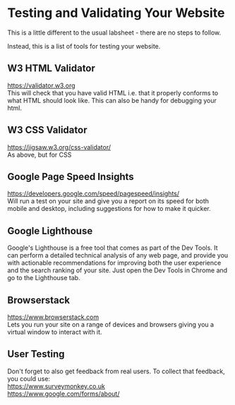 # Testing and Validating Your Website

This is a little different to the usual labsheet - there are no steps to follow.

Instead, this is a list of tools for testing your website.

## W3 HTML Validator

<https://validator.w3.org>  
This will check that you have valid HTML i.e. that it properly conforms to what HTML should look like. This can also be handy for debugging your html.

## W3 CSS Validator

<https://jigsaw.w3.org/css-validator/>  
As above, but for CSS

## Google Page Speed Insights

<https://developers.google.com/speed/pagespeed/insights/>  
Will run a test on your site and give you a report on its speed for both mobile and desktop, including suggestions for how to make it quicker.

## Google Lighthouse

Google's Lighthouse is a free tool that comes as part of the Dev Tools. It can perform a detailed technical analysis of any web page, and provide you with actionable recommendations for improving both the user experience and the search ranking of your site. Just open the Dev Tools in Chrome and go to the Lighthouse tab.

## Browserstack

<https://www.browserstack.com>  
Lets you run your site on a range of devices and browsers giving you a virtual window to interact with it.

## User Testing

Don't forget to also get feedback from real users. To collect that feedback, you could use:  
<https://www.surveymonkey.co.uk>  
<https://www.google.com/forms/about/>
